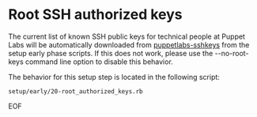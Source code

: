 # Root SSH authorized keys #

The current list of known SSH public keys for technical people at Puppet Labs
will be automatically downloaded from
[puppetlabs-sshkeys](https://github.com/puppetlabs/puppetlabs-sshkeys) from the
setup early phase scripts.  If this does not work, please use the
--no-root-keys command line option to disable this behavior.

The behavior for this setup step is located in the following script:

    setup/early/20-root_authorized_keys.rb

EOF
